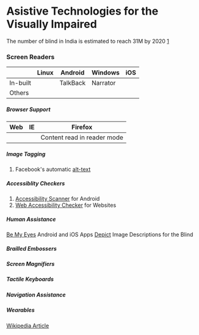 # Asistive Technologies for the Visually Impaired

The number of blind in India is estimated to reach 31M by 2020 [1](https://www.ncbi.nlm.nih.gov/pubmed/11804362)

### Screen Readers

|| Linux | Android | Windows | iOS |
|--- | --- | --- | --- | --- |
|In-built| | TalkBack | Narrator | |
|Others | | | | |

##### Browser Support

| Web | IE | Firefox |
| --- | --- | --- |
| | | Content read in reader mode |

##### Image Tagging

1. Facebook's automatic [alt-text](https://www.facebook.com/help/216219865403298?helpref=faq_content)

##### Accessiblity Checkers

1. [Accessibility Scanner](https://support.google.com/accessibility/android/answer/6376570?hl=en)  for Android
2. [Web Accessibility Checker](https://achecker.ca/checker/index.php) for Websites

##### Human Assistance

[Be My Eyes](http://bemyeyes.com/) Android and iOS Apps
[Depict](http://www.niamhparsley.com/Depict/index.html) Image Descriptions for the Blind

##### Brailled Embossers
##### Screen Magnifiers
##### Tactile Keyboards
##### Navigation Assistance
##### Wearables

[Wikipedia Article](https://en.wikipedia.org/wiki/Assistive_technology#Visual_impairments)
